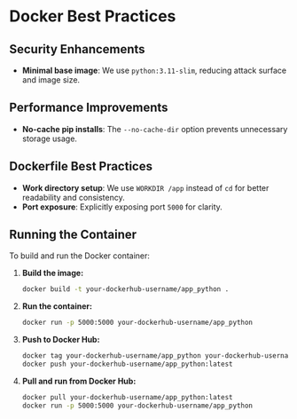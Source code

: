 # Docker Best Practices

## Security Enhancements
- **Minimal base image**: We use `python:3.11-slim`, reducing attack surface and image size.

## Performance Improvements
- **No-cache pip installs**: The `--no-cache-dir` option prevents unnecessary storage usage.

## Dockerfile Best Practices
- **Work directory setup**: We use `WORKDIR /app` instead of `cd` for better readability and consistency.
- **Port exposure**: Explicitly exposing port `5000` for clarity.

## Running the Container
To build and run the Docker container:

1. **Build the image:**
   ```bash
   docker build -t your-dockerhub-username/app_python .
   ```

2. **Run the container:**
   ```bash
   docker run -p 5000:5000 your-dockerhub-username/app_python
   ```

3. **Push to Docker Hub:**
   ```bash
   docker tag your-dockerhub-username/app_python your-dockerhub-username/app_python:latest
   docker push your-dockerhub-username/app_python:latest
   ```

4. **Pull and run from Docker Hub:**
   ```bash
   docker pull your-dockerhub-username/app_python:latest
   docker run -p 5000:5000 your-dockerhub-username/app_python
   ```


